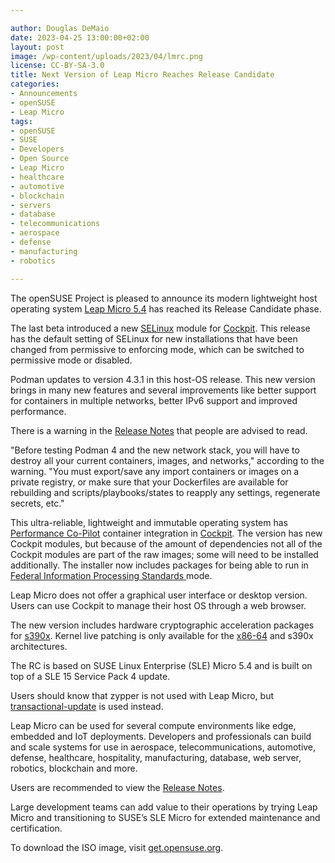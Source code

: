 ```yaml
---

author: Douglas DeMaio 
date: 2023-04-25 13:00:00+02:00
layout: post
image: /wp-content/uploads/2023/04/lmrc.png
license: CC-BY-SA-3.0
title: Next Version of Leap Micro Reaches Release Candidate
categories:
- Announcements
- openSUSE
- Leap Micro
tags:
- openSUSE
- SUSE
- Developers
- Open Source
- Leap Micro
- healthcare
- automotive
- blockchain
- servers
- database
- telecommunications
- aerospace
- defense
- manufacturing
- robotics

---
```


The openSUSE Project is pleased to announce its modern lightweight host operating system [Leap Micro 5.4](https://get.opensuse.org/leapmicro/5.4/) has reached its Release Candidate phase.

The last beta introduced a new [SELinux](https://github.com/SELinuxProject) module for [Cockpit](https://cockpit-project.org/). This release has the default setting of SELinux for new installations that have been changed from permissive to enforcing mode, which can be switched to permissive mode or disabled.

Podman updates to version 4.3.1 in this host-OS release. This new version brings in many new features and several improvements like better support for containers in multiple networks, better IPv6 support and improved performance. 

There is a warning in the [Release Notes](https://www.suse.com/releasenotes/x86_64/SLE-Micro/5.4/index.html#general-podman-4-3) that people are advised to read.

"Before testing Podman 4 and the new network stack, you will have to destroy all your current containers, images, and networks," according to the warning. "You must export/save any import containers or images on a private registry, or make sure that your Dockerfiles are  available for rebuilding and scripts/playbooks/states to reapply any settings, regenerate secrets, etc."

This ultra-reliable, lightweight and immutable operating system has [Performance Co-Pilot](https://github.com/performancecopilot) container integration in [Cockpit](https://cockpit-project.org/). The version has new Cockpit modules, but because of the amount of dependencies not all of the Cockpit modules are part of the raw images; some will need to be installed additionally. The installer now includes packages for being able to run in [Federal Information Processing Standards ](https://en.wikipedia.org/wiki/Federal_Information_Processing_Standards) mode.

Leap Micro does not offer a graphical user interface or desktop version. Users can use Cockpit to manage their host OS through a web browser.

The new version includes hardware cryptographic acceleration packages for [s390x](https://en.wikipedia.org/wiki/IBM_System/390). Kernel live patching is only available for the [x86-64](https://en.wikipedia.org/wiki/X86-64) and s390x architectures. 

The RC is based on SUSE Linux Enterprise (SLE) Micro 5.4 and is built on top of a SLE 15 Service Pack 4 update.

Users should know that zypper is not used with Leap Micro, but [transactional-update](https://github.com/openSUSE/transactional-update) is used instead. 

Leap Micro can be used for several compute environments like edge, embedded and IoT deployments. Developers and professionals can build and scale systems for use in aerospace, telecommunications, automotive, defense, healthcare, hospitality, manufacturing, database, web server, robotics, blockchain and more.

Users are recommended to view the [Release Notes](https://www.suse.com/releasenotes/x86_64/SLE-Micro/5.4/index.html).

Large development teams can add value to their operations by trying Leap Micro and transitioning to SUSE’s SLE Micro for extended maintenance and certification.

To download the ISO image, visit [get.opensuse.org](https://get.opensuse.org/).

<meta name="openSUSE, Leap Micro, Developers, sysadmin, user, Open Source, host os, containers, podman, immutable system, micro, enterprise, community version, blockchain, aerospace, telecommunications, automotive, defense, healthcare" content="HTML,CSS,XML,JavaScript">
